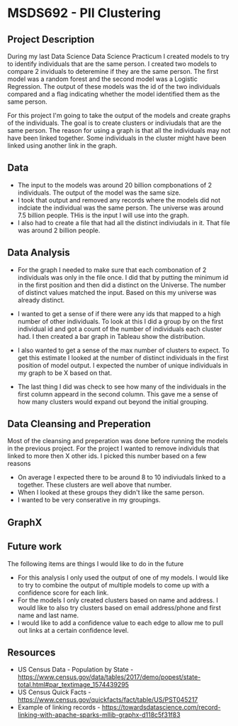 # MSDS692 - PII Clustering

## Project Description
During my last Data Science Data Science Practicum I created models to try to identify individuals that are the same person. I created two models to compare 2 inviduals to deteremine if they are the same person.  The first model was a random forest and the second model was a Logistic Regression.  The output of these models was the id of the two individuals compared and a flag indicating whether the model identified them as the same person.  

For this project I'm going to take the output of the models and create graphs of the individuals.  The goal is to create clusters or indiviudals that are the same person.  The reason for using a graph is that all the individuals may not have been linked together.  Some individuals in the cluster might have been linked using another link in the graph.


## Data ##
 * The input to the models was around 20 billion compbonations of 2 individuals.  The output of the model was the same size. 
 * I took that output and removed any records where the models did not indciate the individual was the same person. The universe was around 7.5 billion people.  THis is the input I will use into the graph.
 * I also had to create a file that had all the distinct indiviudals in it.  That file was around 2 billion people.

## Data Analysis
 * For the graph I needed to make sure that each combonation of 2 individuals was only in the file once.  I did that by putting the minimum id in the first position and then did a distinct on the Universe.  The number of distinct values matched the input.  Based on this my universe was already distinct.
 
 * I wanted to get a sense of if there were any ids that mapped to a high number of other individuals.  To look at this I did a group by on the first individual id and got a count of the number of individuals each cluster had.  I then created a bar graph in Tableau show the distribution.
 
 * I also wanted to get a sense of the max number of clusters to expect. To get this estimate I looked at the number of distinct individuals in the first position of model output.  I expected the number of unique individuals in my graph to be X based on that.
 
  * The last thing I did was check to see how many of the individuals in the first column appeard in the second column.  This gave me a sense of how many clusters would expand out beyond the initial grouping.

## Data Cleansing and Preperation

Most of the cleansing and preperation was done before running the models in the previous project.  For the project I wanted to remove individuls that linked to more then X other ids.  I picked this number based on a few reasons
 * On average I expected there to be around 8 to 10 indiviudals linked to a together.  These clusters are well above that number.
 * When I looked at these groups they didn't like the same person.
 * I wanted to be very conserative in my groupings.
 
## GraphX

## Future work

The following items are things I would like to do in the future
 * For this analysis I only used the output of one of my models. I would like to try to combine the output of multiple models to come up with a confidence score for each link.  
 * For the models I only created clusters based on name and address.  I would like to also try clusters based on email address/phone and first name and last name.  
 * I would like to add a confidence value to each edge to allow me to pull out links at a certain confidence level.

## Resources
 * US Census Data - Population by State - https://www.census.gov/data/tables/2017/demo/popest/state-total.html#par_textimage_1574439295
 * US Census Quick Facts - https://www.census.gov/quickfacts/fact/table/US/PST045217
 * Example of linking records - https://towardsdatascience.com/record-linking-with-apache-sparks-mllib-graphx-d118c5f31f83
